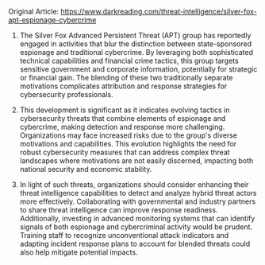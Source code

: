 Original Article: https://www.darkreading.com/threat-intelligence/silver-fox-apt-espionage-cybercrime

1) The Silver Fox Advanced Persistent Threat (APT) group has reportedly engaged in activities that blur the distinction between state-sponsored espionage and traditional cybercrime. By leveraging both sophisticated technical capabilities and financial crime tactics, this group targets sensitive government and corporate information, potentially for strategic or financial gain. The blending of these two traditionally separate motivations complicates attribution and response strategies for cybersecurity professionals.

2) This development is significant as it indicates evolving tactics in cybersecurity threats that combine elements of espionage and cybercrime, making detection and response more challenging. Organizations may face increased risks due to the group's diverse motivations and capabilities. This evolution highlights the need for robust cybersecurity measures that can address complex threat landscapes where motivations are not easily discerned, impacting both national security and economic stability.

3) In light of such threats, organizations should consider enhancing their threat intelligence capabilities to detect and analyze hybrid threat actors more effectively. Collaborating with governmental and industry partners to share threat intelligence can improve response readiness. Additionally, investing in advanced monitoring systems that can identify signals of both espionage and cybercriminal activity would be prudent. Training staff to recognize unconventional attack indicators and adapting incident response plans to account for blended threats could also help mitigate potential impacts.